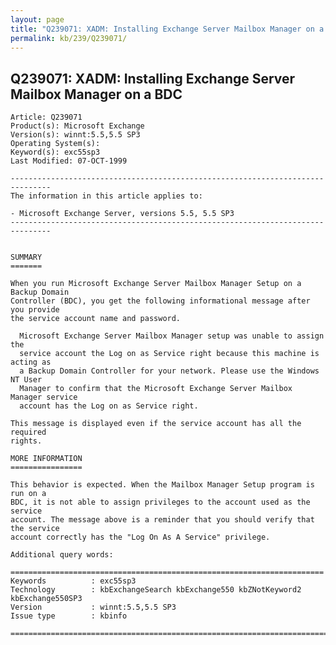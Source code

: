 ```yaml
---
layout: page
title: "Q239071: XADM: Installing Exchange Server Mailbox Manager on a BDC"
permalink: kb/239/Q239071/
---
```


## Q239071: XADM: Installing Exchange Server Mailbox Manager on a BDC

	Article: Q239071
	Product(s): Microsoft Exchange
	Version(s): winnt:5.5,5.5 SP3
	Operating System(s): 
	Keyword(s): exc55sp3
	Last Modified: 07-OCT-1999
	
	-------------------------------------------------------------------------------
	The information in this article applies to:
	
	- Microsoft Exchange Server, versions 5.5, 5.5 SP3 
	-------------------------------------------------------------------------------
	
	
	SUMMARY
	=======
	
	When you run Microsoft Exchange Server Mailbox Manager Setup on a Backup Domain
	Controller (BDC), you get the following informational message after you provide
	the service account name and password.
	
	  Microsoft Exchange Server Mailbox Manager setup was unable to assign the
	  service account the Log on as Service right because this machine is acting as
	  a Backup Domain Controller for your network. Please use the Windows NT User
	  Manager to confirm that the Microsoft Exchange Server Mailbox Manager service
	  account has the Log on as Service right.
	
	This message is displayed even if the service account has all the required
	rights.
	
	MORE INFORMATION
	================
	
	This behavior is expected. When the Mailbox Manager Setup program is run on a
	BDC, it is not able to assign privileges to the account used as the service
	account. The message above is a reminder that you should verify that the service
	account correctly has the "Log On As A Service" privilege.
	
	Additional query words:
	
	======================================================================
	Keywords          : exc55sp3 
	Technology        : kbExchangeSearch kbExchange550 kbZNotKeyword2 kbExchange550SP3
	Version           : winnt:5.5,5.5 SP3
	Issue type        : kbinfo
	
	=============================================================================
	
